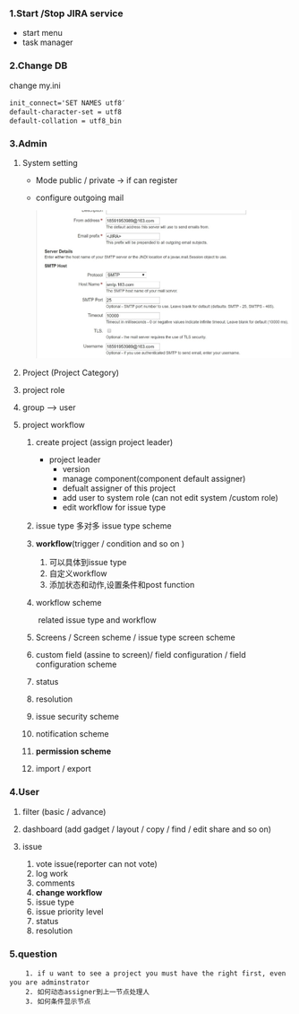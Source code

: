### 1.Start /Stop JIRA service

- start menu
- task manager

### 2.Change DB

change my.ini

```
init_connect='SET NAMES utf8′
default-character-set = utf8
default-collation = utf8_bin
```

### 3.Admin

1. System setting

   - Mode      public / private  -> if can register

   - configure outgoing mail

     ![](.\images\jira-email.png)

2. Project (Project Category)

3. project role

4. group --> user

5. project workflow

   1. create project (assign project leader)
      - project leader
        - version
        - manage component(component default assigner)
        - defualt assigner of this project
        - add user to system role (can not edit system /custom role)
        - edit workflow for issue type

   2. issue type  多对多   issue type scheme

   3. **workflow**(trigger / condition and so on )

      1. 可以具体到issue type
      2. 自定义workflow
      3. 添加状态和动作,设置条件和post function

   4. workflow scheme

      ​      related issue type and workflow

   5. Screens  / Screen scheme  / issue type screen scheme

   6. custom field (assine to screen)/ field configuration / field configuration scheme

   7. status

   8. resolution

   9. issue security scheme

   10. notification scheme

   11. **permission scheme**

   12. import / export



### 4.User

1. filter (basic / advance)

2. dashboard (add gadget / layout / copy / find / edit share and so on)

3. issue
   1. vote issue(reporter can not vote)
   2. log work
   3. comments
   4. **change workflow**
   5. issue type
   6. issue priority level
   7. status
   8. resolution

### 5.question

       	1. if u want to see a project you must have the right first, even you are adminstrator
       	2. 如何动态assigner到上一节点处理人
       	3. 如何条件显示节点